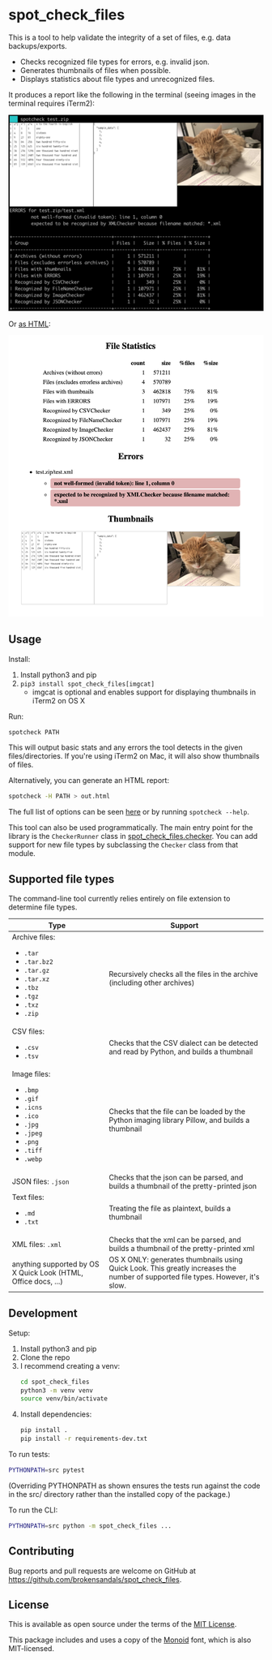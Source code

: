 # spot\_check\_files

This is a tool to help validate the integrity of a set of files, e.g. data backups/exports.

- Checks recognized file types for errors, e.g. invalid json.
- Generates thumbnails of files when possible.
- Displays statistics about file types and unrecognized files.

It produces a report like the following in the terminal (seeing images in the terminal requires iTerm2):

![screenshot of sample output in iTerm2](doc/sample-out-iterm.png)

Or [as HTML](doc/sample-out.html):

![screenshot of rendered sample HTML output](doc/sample-out.html.png)

## Usage

Install:

1. Install python3 and pip
2. `pip3 install spot_check_files[imgcat]`
    - imgcat is optional and enables support for displaying thumbnails in iTerm2 on OS X

Run:

```bash
spotcheck PATH
```

This will output basic stats and any errors the tool detects in the given files/directories.
If you're using iTerm2 on Mac, it will also show thumbnails of files.

Alternatively, you can generate an HTML report:

```bash
spotcheck -H PATH > out.html
```

The full list of options can be seen [here](doc/usage.txt) or by running `spotcheck --help`.

This tool can also be used programmatically.
The main entry point for the library is the `CheckerRunner` class in [spot_check_files.checker](src/spot_check_files/checker.py).
You can add support for new file types by subclassing the `Checker` class from that module.

## Supported file types

The command-line tool currently relies entirely on file extension to determine file types.

<table>
    <thead>
        <tr>
            <th>Type</th>
            <th>Support</th>
        </tr>
    </thead>
    <tbody>
        <tr>
            <td>
                Archive files:
                <ul>
                    <li><code>.tar</code></li>
                    <li><code>.tar.bz2</code></li>
                    <li><code>.tar.gz</code></li>
                    <li><code>.tar.xz</code></li>
                    <li><code>.tbz</code></li>
                    <li><code>.tgz</code></li>
                    <li><code>.txz</code></li>
                    <li><code>.zip</code></li>
                </ul>
            </td>
            <td>Recursively checks all the files in the archive (including other archives)</td>
        </tr>
        <tr>
            <td>
                CSV files:
                <ul>
                    <li><code>.csv</code></li>
                    <li><code>.tsv</code></li>
                </ul>
            </td>
            <td>Checks that the CSV dialect can be detected and read by Python, and builds a thumbnail</td>
        </tr>
        <tr>
            <td>
                Image files:
                <ul>
                    <li><code>.bmp</code></li>
                    <li><code>.gif</code></li>
                    <li><code>.icns</code></li>
                    <li><code>.ico</code></li>
                    <li><code>.jpg</code></li>
                    <li><code>.jpeg</code></li>
                    <li><code>.png</code></li>
                    <li><code>.tiff</code></li>
                    <li><code>.webp</code></li>
                </ul>
            </td>
            <td>Checks that the file can be loaded by the Python imaging library Pillow, and builds a thumbnail</td>
        </tr>
        <tr>
            <td>JSON files: <code>.json</code></td>
            <td>Checks that the json can be parsed, and builds a thumbnail of the pretty-printed json</td>
        </tr>
        <tr>
            <td>
                Text files:
                <ul>
                    <li><code>.md</code></li>
                    <li><code>.txt</code></li>
                </ul>
            </td>
            <td>Treating the file as plaintext, builds a thumbnail</td>
        </tr>
        <tr>
            <td>XML files: <code>.xml</code></td>
            <td>Checks that the xml can be parsed, and builds a thumbnail of the pretty-printed xml</td>
        </tr>
        <tr>
            <td>anything supported by OS X Quick Look (HTML, Office docs, ...)</td>
            <td>OS X ONLY: generates thumbnails using Quick Look. This greatly increases the number of supported file types. However, it's slow.</td>
        </tr>
    </tbody>
</table>

## Development

Setup:

1. Install python3 and pip
2. Clone the repo
3. I recommend creating a venv:
    ```bash
    cd spot_check_files
    python3 -m venv venv
    source venv/bin/activate
    ```
4. Install dependencies:
    ```bash
   pip install .
   pip install -r requirements-dev.txt
    ```

To run tests:

```bash
PYTHONPATH=src pytest
```

(Overriding PYTHONPATH as shown ensures the tests run against the code in the src/ directory rather than the installed copy of the package.)

To run the CLI:

```bash
PYTHONPATH=src python -m spot_check_files ...
```

## Contributing

Bug reports and pull requests are welcome on GitHub at https://github.com/brokensandals/spot_check_files.

## License

This is available as open source under the terms of the [MIT License](https://opensource.org/licenses/MIT).

This package includes and uses a copy of the [Monoid](https://github.com/larsenwork/monoid) font, which is also MIT-licensed.
